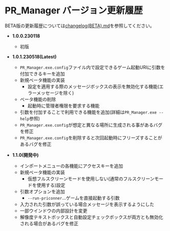 # PR_Manager バージョン更新履歴

BETA版の更新履歴については[changelog(BETA).md](changelog(BETA).md)を参照してください。

- **1.0.0.230118**
  - 初版

- **1.0.1.230518(Latest)**
  - `PR_Manager.exe.config`ファイル内で設定できるゲーム起動URIに引数を付加できるキーを追加
  - 新規ベータ機能の実装
    - 設定を適用する際のメッセージボックスの表示を無効化する機能(エラーメッセージを除く)
  - ベータ機能の削除
    - 起動時に管理者権限を要求する機能
  - 引数を付加することで利用できる機能を追加(詳細は`PR_Manager.exe --help`参照)
  - `PR_Manager.exe.config`が想定と異なる場所に生成される事があるバグを修正
  - `PR_Manager.exe.config`を削除すると次回起動時にフリーズすることがあるバグを修正

- **1.1.0(開発中)**
  - インポートメニューの各機能にアクセスキーを追加
  - 新規ベータ機能の実装
    - 仮想フルスクリーンモードを使用しない(通常のフルスクリーンモードを使用する)設定
  - 引数オプションを追加
    - `--run-priconner`...ゲームを直接起動する引数
  - 入力された引数が誤っている場合メッセージを表示するようにした
  - 一部ウインドウの内部設計を変更
  - 解像度テキストボックスと自動設定チェックボックスが両方とも無効化される場合があるバグを修正
  
